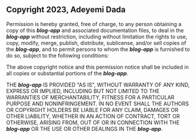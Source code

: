 ## Copyright 2023, Adeyemi Dada

Permission is hereby granted, free of charge, to any person obtaining a copy of this ***blog-app*** and associated documentation files, to deal in the ***blog-app*** without restriction, including without limitation the rights to use, copy, modify, merge, publish, distribute, sublicense, and/or sell copies of the ***blog-app***, and to permit persons to whom the ***blog-app*** is furnished to do so, subject to the following conditions:

The above copyright notice and this permission notice shall be included in all copies or substantial portions of the ***blog-app***.

THE ***blog-app*** IS PROVIDED "AS IS", WITHOUT WARRANTY OF ANY KIND, EXPRESS OR IMPLIED, INCLUDING BUT NOT LIMITED TO THE WARRANTIES OF MERCHANTABILITY, FITNESS FOR A PARTICULAR PURPOSE AND NONINFRINGEMENT. IN NO EVENT SHALL THE AUTHORS OR COPYRIGHT HOLDERS BE LIABLE FOR ANY CLAIM, DAMAGES OR OTHER LIABILITY, WHETHER IN AN ACTION OF CONTRACT, TORT OR OTHERWISE, ARISING FROM, OUT OF OR IN CONNECTION WITH THE ***blog-app*** OR THE USE OR OTHER DEALINGS IN THE ***blog-app***.
